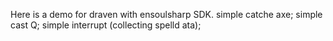 Here is a demo for draven with ensoulsharp SDK.
simple catche axe;
simple cast Q;
simple interrupt (collecting spelld ata);

